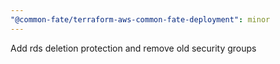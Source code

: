 ```yaml
---
"@common-fate/terraform-aws-common-fate-deployment": minor
---
```


Add rds deletion protection and remove old security groups
